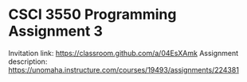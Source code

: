 # CSCI 3550 Programming Assignment 3

Invitation link: https://classroom.github.com/a/04EsXAmk
Assignment description: https://unomaha.instructure.com/courses/19493/assignments/224381

